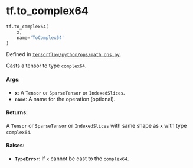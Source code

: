 <div itemscope itemtype="http://developers.google.com/ReferenceObject">
<meta itemprop="name" content="tf.to_complex64" />
<meta itemprop="path" content="Stable" />
</div>

# tf.to_complex64

``` python
tf.to_complex64(
    x,
    name='ToComplex64'
)
```



Defined in [`tensorflow/python/ops/math_ops.py`](https://www.tensorflow.org/code/tensorflow/python/ops/math_ops.py).

Casts a tensor to type `complex64`.

#### Args:

* <b>`x`</b>: A `Tensor` or `SparseTensor` or `IndexedSlices`.
* <b>`name`</b>: A name for the operation (optional).


#### Returns:

A `Tensor` or `SparseTensor` or `IndexedSlices` with same shape as `x` with
type `complex64`.


#### Raises:

* <b>`TypeError`</b>: If `x` cannot be cast to the `complex64`.